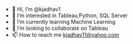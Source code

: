 - 👋 Hi, I’m @kjadhav1
- 👀 I’m interested in Tableau,Python, SQL Server
- 🌱 I’m currently learning Machine Learning
- 💞️ I’m looking to collaborate on Tableau 
- 📫 How to reach me kjadhav11@yahoo.com
